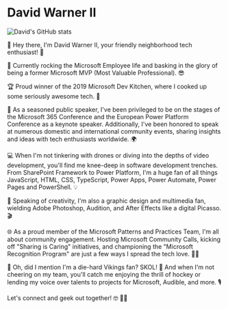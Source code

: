 # David Warner II

![David's GitHub stats](https://github-readme-stats.vercel.app/api?username=popwarner&show_icons=true&count_private=true)

👋 Hey there, I'm David Warner II, your friendly neighborhood tech enthusiast! 🚀

🏢 Currently rocking the Microsoft Employee life and basking in the glory of being a former Microsoft MVP (Most Valuable Professional). 😎

🏆 Proud winner of the 2019 Microsoft Dev Kitchen, where I cooked up some seriously awesome tech. 🍳

🎤 As a seasoned public speaker, I've been privileged to be on the stages of the Microsoft 365 Conference and the European Power Platform Conference as a keynote speaker. Additionally, I've been honored to speak at numerous domestic and international community events, sharing insights and ideas with tech enthusiasts worldwide. 🌍

💻 When I'm not tinkering with drones or diving into the depths of video development, you'll find me knee-deep in software development trenches. From SharePoint Framework to Power Platform, I'm a huge fan of all things JavaScript, HTML, CSS, TypeScript, Power Apps, Power Automate, Power Pages and PowerShell. 💡

🎨 Speaking of creativity, I'm also a graphic design and multimedia fan, wielding Adobe Photoshop, Audition, and After Effects like a digital Picasso. 🎬

🌐 As a proud member of the Microsoft Patterns and Practices Team, I'm all about community engagement. Hosting Microsoft Community Calls, kicking off "Sharing is Caring" initiatives, and championing the "Microsoft Recognition Program" are just a few ways I spread the tech love. 🧡💜

🏈 Oh, did I mention I'm a die-hard Vikings fan? SKOL! 🏒 And when I'm not cheering on my team, you'll catch me enjoying the thrill of hockey or lending my voice over talents to projects for Microsoft, Audible, and more. 🎙️

Let's connect and geek out together! 🤓 💜🧡

<!--
**PopWarner/PopWarner** is a ✨ _special_ ✨ repository because its `README.md` (this file) appears on your GitHub profile.

Here are some ideas to get you started:

- 🔭 I’m currently working on ...
- 🌱 I’m currently learning ...
- 👯 I’m looking to collaborate on ...
- 🤔 I’m looking for help with ...
- 💬 Ask me about ...
- 📫 How to reach me: ...
- 😄 Pronouns: ...
- ⚡ Fun fact: ...
-->
